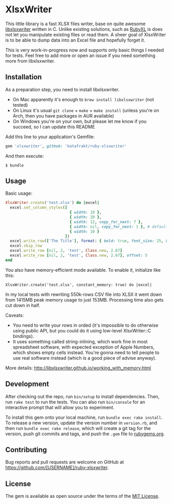 # XlsxWriter

This little library is a fast XLSX files writer, base on quite awesome [libxlsxwriter](https://libxlsxwriter.github.io/) written in C. Unlike existing solutions, such as [RubyXL](https://github.com/weshatheleopard/rubyXL) is does not let you manipulate existing files or read them. A sheer goal of XlsxWriter is to be able to dump data into an Excel file and hopefully forget it.

This is very work-in-progress now and supports only basic things I needed for tests. Feel free to add more or open an issue if you need something more from libxlsxwriter.

## Installation

As a preparation step, you need to install libxlsxwriter.

* On Mac apparently it's enough to `brew install libxlsxwriter` (not tested)
* On Linux it's usual `git clone` + `make` + `make install` (unless you're on Arch, then you have packages in AUR available)
* On Windows you're on your own, but please let me know if you succeed, so I can update this README

Add this line to your application's Gemfile:

```ruby
gem 'xlsxwriter', github: 'katafrakt/ruby-xlsxwriter'
```

And then execute:

    $ bundle

## Usage

Basic usage:

```ruby
XlsxWriter.create('test.xlsx') do |excel|
  excel.set_column_styles([
                            { width: 10 },
                            { width: 20 },
                            { width: 12, copy_for_next: 7 },
                            { width: nil, copy_for_next: 1 }, # default width
                            { width: 10 }
                          ])
  excel.write_row(['The Title'], format: { bold: true, font_size: 25, height: 27 })
  excel.skip_row
  excel.write_row [nil, 2, 'test', Class.new, 2.67]
  excel.write_row [nil, 2, 'test', Class.new, 2.67], offset: 5
end
```

You also have memory-efficient mode available. To enable it, initialize like this:

```
XlsxWriter.create('test.xlsx', constant_memory: true) do |excel|
```

In my local tests with rewriting 550k-rows CSV file into XLSX it went down from 1415MB peak memory usage to just 153MB. Processing time also gets cut down in half.

Caveats:
* You need to write your rows in orded (it's impossible to do otherwise using public API, but you could do it using low-level XlsxWriter::C bindings).
* It uses something called string-inlining, which work fine in most spreadsheet software, with expected exception of Apple Numbers, which shows empty cells instead. You're gonna need to tell people to use real software instead (which is a good piece of advise anyway).

More details: http://libxlsxwriter.github.io/working_with_memory.html

## Development

After checking out the repo, run `bin/setup` to install dependencies. Then, run `rake test` to run the tests. You can also run `bin/console` for an interactive prompt that will allow you to experiment.

To install this gem onto your local machine, run `bundle exec rake install`. To release a new version, update the version number in `version.rb`, and then run `bundle exec rake release`, which will create a git tag for the version, push git commits and tags, and push the `.gem` file to [rubygems.org](https://rubygems.org).

## Contributing

Bug reports and pull requests are welcome on GitHub at https://github.com/[USERNAME]/ruby-xlsxwriter.

## License

The gem is available as open source under the terms of the [MIT License](https://opensource.org/licenses/MIT).
